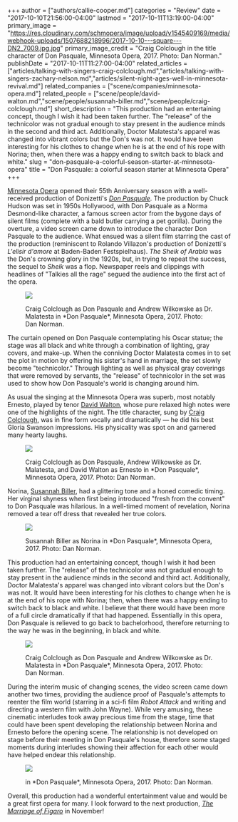 +++
author = ["authors/callie-cooper.md"]
categories = "Review"
date = "2017-10-10T21:56:00-04:00"
lastmod = "2017-10-11T13:19:00-04:00"
primary_image = "https://res.cloudinary.com/schmopera/image/upload/v1545409169/media/webhook-uploads/1507688218996/2017-10-10---square---DN2_7009.jpg.jpg"
primary_image_credit = "Craig Colclough in the title character of Don Pasquale, Minnesota Opera, 2017. Photo: Dan Norman."
publishDate = "2017-10-11T11:27:00-04:00"
related_articles = ["articles/talking-with-singers-craig-colclough.md","articles/talking-with-singers-zachary-nelson.md","articles/silent-night-ages-well-in-minnesota-revival.md"]
related_companies = ["scene/companies/minnesota-opera.md"]
related_people = ["scene/people/david-walton.md","scene/people/susannah-biller.md","scene/people/craig-colclough.md"]
short_description = "This production had an entertaining concept, though I wish it had been taken further. The &quot;release&quot; of the technicolor was not gradual enough to stay present in the audience minds in the second and third act. Additionally, Doctor Malatesta&#039;s apparel was changed into vibrant colors but the Don&#039;s was not. It would have been interesting for his clothes to change when he is at the end of his rope with Norina; then, when there was a happy ending to switch back to black and white."
slug = "don-pasquale-a-colorful-season-starter-at-minnesota-opera"
title = "Don Pasquale: a colorful season starter at Minnesota Opera"
+++

[Minnesota Opera](/scene/companies/minnesota-opera/) opened their 55th Anniversary season with a well-received production of Donizetti's [*Don Pasquale*](http://www.mnopera.org/season/2017-2018/don-pasquale/). The production by Chuck Hudson was set in 1950s Hollywood, with Don Pasquale as a Norma Desmond-like character, a famous screen actor from the bygone days of silent films (complete with a bald butler carrying a pet gorilla). During the overture, a video screen came down to introduce the character Don Pasquale to the audience. What ensued was a silent film starring the cast of the production (reminiscent to Rolando Villazon's production of Donizetti's *L'elisir d'amore* at Baden-Baden Festspielhaus). *The Sheik of Arabia* was the Don's crowning glory in the 1920s, but, in trying to repeat the success, the sequel to *Sheik* was a flop. Newspaper reels and clippings with headlines of "Talkies all the rage" segued the audience into the first act of the opera. 

<figure data-type="image">

![](https://res.cloudinary.com/schmopera/image/upload/v1545409169/media/webhook-uploads/1507688480024/2017-10-10---DN3_8159.jpg.jpg)
<figcaption>Craig Colclough as Don Pasquale and Andrew Wilkowske as Dr. Malatesta in *Don Pasquale*, Minnesota Opera, 2017. Photo: Dan Norman.</figcaption>
</figure>

The curtain opened on Don Pasquale contemplating his Oscar statue; the stage was all black and white through a combination of lighting, gray covers, and make-up. When the conniving Doctor Malatesta comes in to set the plot in motion by offering his sister's hand in marriage, the set slowly become "technicolor." Through lighting as well as physical gray coverings that were removed by servants, the "release" of technicolor in the set was used to show how Don Pasquale's world is changing around him.

As usual the singing at the Minnesota Opera was superb, most notably Ernesto, played by tenor [David Walton](/scene/people//david-walton/), whose pure relaxed high notes were one of the highlights of the night. The title character, sung by [Craig Colclough](/talking-with-singers-craig-colclough/), was in fine form vocally and dramatically — he did his best Gloria Swanson impressions. His physicality was spot on and garnered many hearty laughs. 

<figure data-type="image">

![](https://res.cloudinary.com/schmopera/image/upload/v1545409169/media/webhook-uploads/1507688493359/2017-10-10---DN3_7891.jpg.jpg)
<figcaption>Craig Colclough as Don Pasquale, Andrew Wilkowske as Dr. Malatesta, and David Walton as Ernesto in *Don Pasquale*, Minnesota Opera, 2017. Photo: Dan Norman.</figcaption>
</figure>

Norina, [Susannah Biller](/scene/people/susannah-biller/), had a glittering tone and a honed comedic timing. Her virginal shyness when first being introduced "fresh from the convent" to Don Pasquale was hilarious. In a well-timed moment of revelation, Norina removed a tear off dress that revealed her true colors.

<figure data-type="image">

![](https://res.cloudinary.com/schmopera/image/upload/v1545409169/media/webhook-uploads/1507688502909/2017-10-10---DN3_6224.jpg.jpg)
<figcaption>Susannah Biller as Norina in *Don Pasquale*, Minnesota Opera, 2017. Photo: Dan Norman.</figcaption>
</figure>

This production had an entertaining concept, though I wish it had been taken further. The "release" of the technicolor was not gradual enough to stay present in the audience minds in the second and third act. Additionally, Doctor Malatesta's apparel was changed into vibrant colors but the Don's was not. It would have been interesting for his clothes to change when he is at the end of his rope with Norina; then, when there was a happy ending to switch back to black and white. I believe that there would have been more of a full circle dramatically if that had happened. Essentially in this opera, Don Pasquale is relieved to go back to bachelorhood, therefore returning to the way he was in the beginning, in black and white.

<figure data-type="image">

![](https://res.cloudinary.com/schmopera/image/upload/v1545409169/media/webhook-uploads/1507688519243/2017-10-10---DN3_5773.jpg.jpg)
<figcaption>Craig Colclough as Don Pasquale and Andrew Wilkowske as Dr. Malatesta in *Don Pasquale*, Minnesota Opera, 2017. Photo: Dan Norman.</figcaption>
</figure>

During the interim music of changing scenes, the video screen came down another two times, providing the audience proof of Pasquale's attempts to reenter the film world (starring in a sci-fi film *Robot Attack* and writing and directing a western film with John Wayne). While very amusing, these cinematic interludes took away precious time from the stage, time that could have been spent developing the relationship between Norina and Ernesto before the opening scene. The relationship is not developed on stage before their meeting in Don Pasquale's house, therefore some staged moments during interludes showing their affection for each other would have helped endear this relationship.

<figure data-type="image">

![](https://res.cloudinary.com/schmopera/image/upload/v1545409169/media/webhook-uploads/1507688511568/2017-10-10---DN3_7701.jpg.jpg)
<figcaption> in *Don Pasquale*, Minnesota Opera, 2017. Photo: Dan Norman.</figcaption>
</figure>

Overall, this production had a wonderful entertainment value and would be a great first opera for many. I look forward to the next production, [*The Marriage of Figaro*](http://www.mnopera.org/season/2017-2018/the-marriage-of-figaro/) in November!
